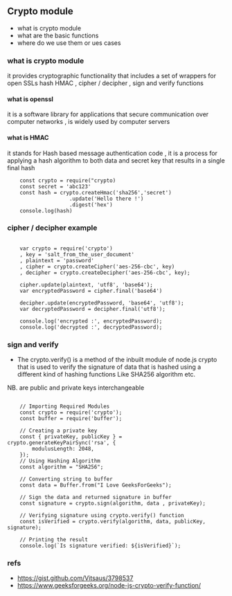 ## Crypto module 

- what is crypto module 
- what are the basic functions 
- where do we use them or ues cases 


### what is crypto module 
it provides cryptographic functionality that includes a set of wrappers for open SSLs hash HMAC , cipher / decipher , sign and verify functions 

#### what is openssl 
it is a software library for applications that secure communication over computer networks , is widely used by computer servers 

#### what is HMAC 
it stands for Hash based message authentication code , it is a process for applying a hash algorithm to both data and secret key that results in a single final hash 


```
    const crypto = require("crypto)
    const secret = 'abc123'
    const hash = crypto.createHmac('sha256','secret')
                    .update('Hello there !')
                    .digest('hex')
    console.log(hash)

```

### cipher / decipher example 


```

    var crypto = require('crypto')
    , key = 'salt_from_the_user_document'
    , plaintext = 'password'
    , cipher = crypto.createCipher('aes-256-cbc', key)
    , decipher = crypto.createDecipher('aes-256-cbc', key);
    
    cipher.update(plaintext, 'utf8', 'base64');
    var encryptedPassword = cipher.final('base64')

    decipher.update(encryptedPassword, 'base64', 'utf8');
    var decryptedPassword = decipher.final('utf8');

    console.log('encrypted :', encryptedPassword);
    console.log('decrypted :', decryptedPassword);

```


### sign and verify 

- The crypto.verify()  is a method of the inbuilt module of node.js crypto that is used to verify the signature of data that is hashed using a different kind of hashing functions Like SHA256 algorithm etc.

NB. are public and private keys interchangeable

```

    // Importing Required Modules
    const crypto = require('crypto');
    const buffer = require('buffer');
    
    // Creating a private key
    const { privateKey, publicKey } = crypto.generateKeyPairSync('rsa', {
        modulusLength: 2048,
    });
    // Using Hashing Algorithm
    const algorithm = "SHA256";
    
    // Converting string to buffer
    const data = Buffer.from("I Love GeeksForGeeks");
    
    // Sign the data and returned signature in buffer
    const signature = crypto.sign(algorithm, data , privateKey);
    
    // Verifying signature using crypto.verify() function
    const isVerified = crypto.verify(algorithm, data, publicKey, signature);
    
    // Printing the result
    console.log(`Is signature verified: ${isVerified}`);

```


### refs 
- https://gist.github.com/Vitsaus/3798537
- https://www.geeksforgeeks.org/node-js-crypto-verify-function/  
